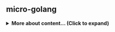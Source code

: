 
## micro-golang 

<details>
    <summary><b>More about content... (Click to expand)</b></summary>
    soon..
</details>

